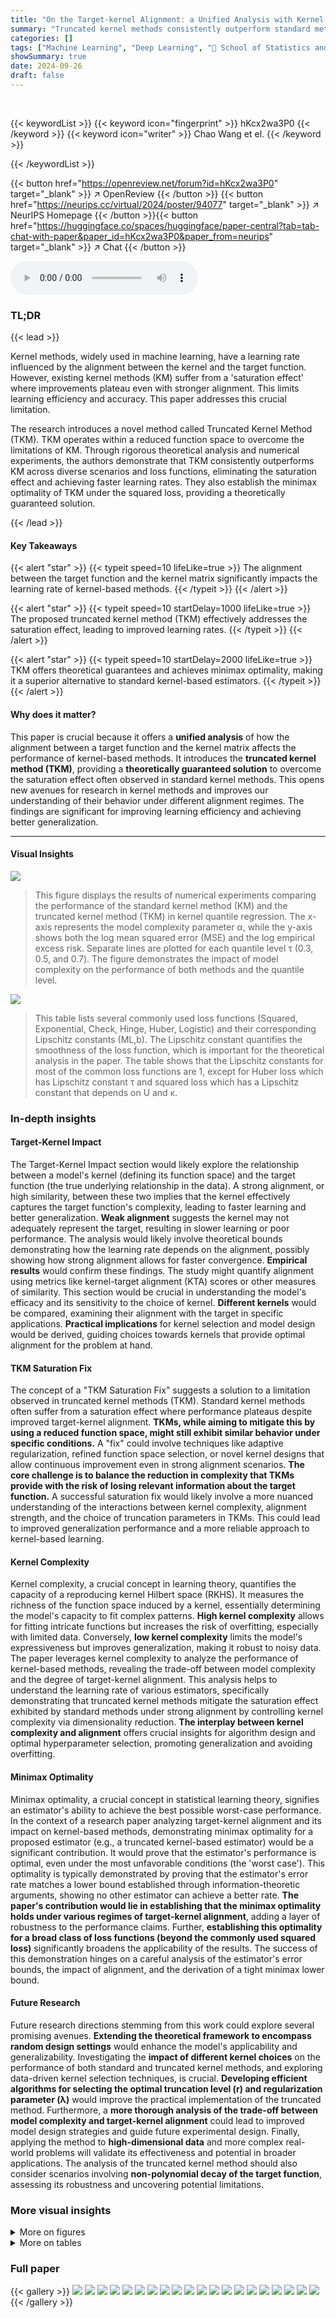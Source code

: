 ```yaml
---
title: "On the Target-kernel Alignment: a Unified Analysis with Kernel Complexity"
summary: "Truncated kernel methods consistently outperform standard methods by eliminating the saturation effect, offering faster learning rates and enhanced theoretical guarantees."
categories: []
tags: ["Machine Learning", "Deep Learning", "🏢 School of Statistics and Management, Shanghai University of Finance and Economics",]
showSummary: true
date: 2024-09-26
draft: false
---
```


<br>

{{< keywordList >}}
{{< keyword icon="fingerprint" >}} hKcx2wa3P0 {{< /keyword >}}
{{< keyword icon="writer" >}} Chao Wang et el. {{< /keyword >}}
 
{{< /keywordList >}}

{{< button href="https://openreview.net/forum?id=hKcx2wa3P0" target="_blank" >}}
↗ OpenReview
{{< /button >}}
{{< button href="https://neurips.cc/virtual/2024/poster/94077" target="_blank" >}}
↗ NeurIPS Homepage
{{< /button >}}{{< button href="https://huggingface.co/spaces/huggingface/paper-central?tab=tab-chat-with-paper&paper_id=hKcx2wa3P0&paper_from=neurips" target="_blank" >}}
↗ Chat
{{< /button >}}



<audio controls>
    <source src="https://ai-paper-reviewer.com/hKcx2wa3P0/podcast.wav" type="audio/wav">
    Your browser does not support the audio element.
</audio>


### TL;DR


{{< lead >}}

Kernel methods, widely used in machine learning, have a learning rate influenced by the alignment between the kernel and the target function. However, existing kernel methods (KM) suffer from a 'saturation effect' where improvements plateau even with stronger alignment. This limits learning efficiency and accuracy. This paper addresses this crucial limitation. 

The research introduces a novel method called Truncated Kernel Method (TKM). TKM operates within a reduced function space to overcome the limitations of KM. Through rigorous theoretical analysis and numerical experiments, the authors demonstrate that TKM consistently outperforms KM across diverse scenarios and loss functions, eliminating the saturation effect and achieving faster learning rates. They also establish the minimax optimality of TKM under the squared loss, providing a theoretically guaranteed solution.

{{< /lead >}}


#### Key Takeaways

{{< alert "star" >}}
{{< typeit speed=10 lifeLike=true >}} The alignment between the target function and the kernel matrix significantly impacts the learning rate of kernel-based methods. {{< /typeit >}}
{{< /alert >}}

{{< alert "star" >}}
{{< typeit speed=10 startDelay=1000 lifeLike=true >}} The proposed truncated kernel method (TKM) effectively addresses the saturation effect, leading to improved learning rates. {{< /typeit >}}
{{< /alert >}}

{{< alert "star" >}}
{{< typeit speed=10 startDelay=2000 lifeLike=true >}} TKM offers theoretical guarantees and achieves minimax optimality, making it a superior alternative to standard kernel-based estimators. {{< /typeit >}}
{{< /alert >}}

#### Why does it matter?
This paper is crucial because it offers a **unified analysis** of how the alignment between a target function and the kernel matrix affects the performance of kernel-based methods.  It introduces the **truncated kernel method (TKM)**, providing a **theoretically guaranteed solution** to overcome the saturation effect often observed in standard kernel methods. This opens new avenues for research in kernel methods and improves our understanding of their behavior under different alignment regimes.  The findings are significant for improving learning efficiency and achieving better generalization.

------
#### Visual Insights



![](https://ai-paper-reviewer.com/hKcx2wa3P0/figures_9_1.jpg)

> This figure displays the results of numerical experiments comparing the performance of the standard kernel method (KM) and the truncated kernel method (TKM) in kernel quantile regression.  The x-axis represents the model complexity parameter α, while the y-axis shows both the log mean squared error (MSE) and the log empirical excess risk.  Separate lines are plotted for each quantile level τ (0.3, 0.5, and 0.7).  The figure demonstrates the impact of model complexity on the performance of both methods and the quantile level.





![](https://ai-paper-reviewer.com/hKcx2wa3P0/tables_3_1.jpg)

> This table lists several commonly used loss functions (Squared, Exponential, Check, Hinge, Huber, Logistic) and their corresponding Lipschitz constants (ML,b).  The Lipschitz constant quantifies the smoothness of the loss function, which is important for the theoretical analysis in the paper. The table shows that the Lipschitz constants for most of the common loss functions are 1, except for Huber loss which has Lipschitz constant τ and squared loss which has a Lipschitz constant that depends on U and κ.





### In-depth insights


#### Target-Kernel Impact
The Target-Kernel Impact section would likely explore the relationship between a model's kernel (defining its function space) and the target function (the true underlying relationship in the data).  A strong alignment, or high similarity, between these two implies that the kernel effectively captures the target function's complexity, leading to faster learning and better generalization.  **Weak alignment** suggests the kernel may not adequately represent the target, resulting in slower learning or poor performance.  The analysis would likely involve theoretical bounds demonstrating how the learning rate depends on the alignment, possibly showing how strong alignment allows for faster convergence. **Empirical results** would confirm these findings. The study might quantify alignment using metrics like kernel-target alignment (KTA) scores or other measures of similarity. This section would be crucial in understanding the model's efficacy and its sensitivity to the choice of kernel.  **Different kernels** would be compared, examining their alignment with the target in specific applications.  **Practical implications** for kernel selection and model design would be derived, guiding choices towards kernels that provide optimal alignment for the problem at hand.

#### TKM Saturation Fix
The concept of a "TKM Saturation Fix" suggests a solution to a limitation observed in truncated kernel methods (TKM).  Standard kernel methods often suffer from a saturation effect where performance plateaus despite improved target-kernel alignment.  **TKMs, while aiming to mitigate this by using a reduced function space, might still exhibit similar behavior under specific conditions.** A "fix" could involve techniques like adaptive regularization, refined function space selection, or novel kernel designs that allow continuous improvement even in strong alignment scenarios. **The core challenge is to balance the reduction in complexity that TKMs provide with the risk of losing relevant information about the target function.** A successful saturation fix would likely involve a more nuanced understanding of the interactions between kernel complexity, alignment strength, and the choice of truncation parameters in TKMs. This could lead to improved generalization performance and a more reliable approach to kernel-based learning.

#### Kernel Complexity
Kernel complexity, a crucial concept in learning theory, quantifies the capacity of a reproducing kernel Hilbert space (RKHS).  It measures the richness of the function space induced by a kernel, essentially determining the model's capacity to fit complex patterns. **High kernel complexity** allows for fitting intricate functions but increases the risk of overfitting, especially with limited data.  Conversely, **low kernel complexity** limits the model's expressiveness but improves generalization, making it robust to noisy data. The paper leverages kernel complexity to analyze the performance of kernel-based methods, revealing the trade-off between model complexity and the degree of target-kernel alignment.  This analysis helps to understand the learning rate of various estimators, specifically demonstrating that truncated kernel methods mitigate the saturation effect exhibited by standard methods under strong alignment by controlling kernel complexity via dimensionality reduction. **The interplay between kernel complexity and alignment** offers crucial insights for algorithm design and optimal hyperparameter selection, promoting generalization and avoiding overfitting.

#### Minimax Optimality
Minimax optimality, a crucial concept in statistical learning theory, signifies an estimator's ability to achieve the best possible worst-case performance.  In the context of a research paper analyzing target-kernel alignment and its impact on kernel-based methods, demonstrating minimax optimality for a proposed estimator (e.g., a truncated kernel-based estimator) would be a significant contribution. It would prove that the estimator's performance is optimal, even under the most unfavorable conditions (the 'worst case'). This optimality is typically demonstrated by proving that the estimator's error rate matches a lower bound established through information-theoretic arguments, showing no other estimator can achieve a better rate. **The paper's contribution would lie in establishing that the minimax optimality holds under various regimes of target-kernel alignment**, adding a layer of robustness to the performance claims.  Further, **establishing this optimality for a broad class of loss functions (beyond the commonly used squared loss)** significantly broadens the applicability of the results.  The success of this demonstration hinges on a careful analysis of the estimator's error bounds, the impact of alignment, and the derivation of a tight minimax lower bound.

#### Future Research
Future research directions stemming from this work could explore several promising avenues.  **Extending the theoretical framework to encompass random design settings** would enhance the model's applicability and generalizability.  Investigating the **impact of different kernel choices** on the performance of both standard and truncated kernel methods, and exploring data-driven kernel selection techniques, is crucial.  **Developing efficient algorithms for selecting the optimal truncation level (r) and regularization parameter (λ)** would improve the practical implementation of the truncated method.  Furthermore, a **more thorough analysis of the trade-off between model complexity and target-kernel alignment** could lead to improved model design strategies and guide future experimental design. Finally, applying the method to **high-dimensional data** and more complex real-world problems will validate its effectiveness and potential in broader applications.  The analysis of the truncated kernel method should also consider scenarios involving **non-polynomial decay of the target function**, assessing its robustness and uncovering potential limitations.


### More visual insights

<details>
<summary>More on figures
</summary>


![](https://ai-paper-reviewer.com/hKcx2wa3P0/figures_40_1.jpg)

> This figure shows the results of a numerical experiment comparing the performance of the standard kernel method (KM) and the truncated kernel method (TKM) for quantile regression.  The experiment varies the sample size (n) while holding other parameters constant.  The results are presented as plots of log MSE (mean squared error) and log empirical excess risk versus sample size. The plots show that as sample size increases, both KM and TKM improve in performance (error decreases), but TKM shows consistently better performance than KM across all sample sizes and quantile levels (τ).


![](https://ai-paper-reviewer.com/hKcx2wa3P0/figures_40_2.jpg)

> The figure shows the averaged logarithmic mean squared error (MSE) and log empirical excess risk for both the standard kernel-based method (KM) and the truncated kernel-based method (TKM) under the check loss function.  The x-axis represents the logarithmic ratio of the truncation level (r) to the sample size (n), denoted as rl. Different lines represent results for different quantile levels (τ = 0.3, 0.5, 0.7).  The shaded area represents the standard deviation across multiple runs. The figure illustrates how the choice of truncation level r impacts the performance of both methods, particularly highlighting the benefits of TKM in achieving lower error for a carefully chosen r.


![](https://ai-paper-reviewer.com/hKcx2wa3P0/figures_41_1.jpg)

> This figure shows the performance of both the standard kernel method (KM) and the truncated kernel method (TKM) under different sample sizes (n).  The logarithmic mean squared error (MSE) and the logarithmic empirical excess risk are plotted for three different quantiles (τ = 0.3, 0.5, 0.7). The results demonstrate that TKM consistently outperforms KM across all quantiles and sample sizes, and the improvement is more pronounced at larger sample sizes. This finding supports the paper's theoretical claims regarding the superior performance of TKM, especially for larger sample sizes.


![](https://ai-paper-reviewer.com/hKcx2wa3P0/figures_41_2.jpg)

> This figure presents the results of a numerical experiment comparing the performance of the standard kernel method (KM) and the truncated kernel method (TKM) in kernel quantile regression. The experiment is performed for three different quantile levels (τ = 0.3, 0.5, 0.7) and varies the logarithmic ratio of the truncation level r to the sample size n (rl = log(r/n)). The results are shown in terms of averaged log MSE and log empirical excess risk, which are both measures of the method's performance. The figure suggests that TKM's performance is comparable to KM's, except when the truncation level r is too small.


![](https://ai-paper-reviewer.com/hKcx2wa3P0/figures_42_1.jpg)

> This figure shows the results of a simulation comparing the performance of two kernel methods, KM and TKM, using the check loss function.  The x-axis represents the sample size (n), and the y-axis shows the log mean squared error (MSE) and log empirical excess risk.  The figure consists of four subplots, each corresponding to a different quantile level (τ = 0.3, 0.5, 0.7).  The results indicate that TKM outperforms KM across all quantile levels and sample sizes, with a greater performance improvement at larger sample sizes. This supports the paper's claim that TKM is more efficient than KM, especially when data is abundant.


![](https://ai-paper-reviewer.com/hKcx2wa3P0/figures_42_2.jpg)

> This figure shows the results of a simulation comparing the performance of two kernel methods, KM and TKM, for different sample sizes (n).  The results are averaged over multiple runs and presented for three different quantile levels (τ). The plots show both the Mean Squared Error (MSE) and the empirical excess risk.  It illustrates the convergence of the methods and the impact of sample size on the accuracy. TKM consistently outperforms KM.


![](https://ai-paper-reviewer.com/hKcx2wa3P0/figures_43_1.jpg)

> The figure shows the results of a numerical experiment comparing the performance of two methods (KM and TKM) for kernel quantile regression. The experiment varied the sample size (n) and measured the mean squared error (MSE) and excess risk using a check loss function. The results show that TKM consistently outperforms KM across different sample sizes, suggesting its superiority in kernel quantile regression.


![](https://ai-paper-reviewer.com/hKcx2wa3P0/figures_43_2.jpg)

> This figure shows the performance of Kernel Support Vector Machine (KSVM) using both standard kernel-based method (KM) and truncated kernel-based method (TKM) with varying model complexities (α). The plots illustrate the trade-off between model complexity and target-kernel alignment.  Specifically, it shows that at lower levels of α (higher model complexity), both methods perform similarly. However, as α increases (lower model complexity), TKM significantly outperforms KM in both classification error rate and excess risk, demonstrating its ability to handle strong target-kernel alignment.


![](https://ai-paper-reviewer.com/hKcx2wa3P0/figures_44_1.jpg)

> This figure shows the results of a kernel quantile regression experiment.  It compares the performance of the standard kernel method (KM) and the truncated kernel method (TKM) across various truncation levels (r) relative to the sample size (n). The results are presented for three different quantile levels (τ = 0.3, 0.5, 0.7) using two metrics: log Mean Squared Error (MSE) and log empirical excess risk.  The x-axis represents the log ratio of the truncation level to the sample size.  The plots illustrate how the choice of truncation level impacts the performance of both methods.


</details>




<details>
<summary>More on tables
</summary>


![](https://ai-paper-reviewer.com/hKcx2wa3P0/tables_13_1.jpg)
> This table presents the results of applying both the standard kernel method (KM) and the truncated kernel method (TKM) to a real-world dataset using the check loss function with three different quantile levels (τ = 0.3, 0.5, 0.7).  The mean squared error (MSE) is reported for each method and quantile level, along with the standard deviation.  The purpose is to demonstrate the effectiveness of the truncated kernel method.

![](https://ai-paper-reviewer.com/hKcx2wa3P0/tables_45_1.jpg)
> This table presents the averaged Mean Squared Error (MSE) for different sample sizes (n) when using the check loss function with a quantile level (τ) of 0.3.  It compares the performance of the standard kernel-based method (KM) and the truncated kernel-based method (TKM).  The results show the MSE for KM and TKM, with standard deviations, across four different sample sizes. The lower MSE values indicate better performance.

![](https://ai-paper-reviewer.com/hKcx2wa3P0/tables_45_2.jpg)
> This table shows the averaged Mean Squared Error (MSE) for the standard Kernel Method (KM) and the Truncated Kernel Method (TKM) across three different quantile levels (τ = 0.3, 0.5, 0.7). The results are based on a real-world dataset, indicating the performance of both methods for quantile regression.

![](https://ai-paper-reviewer.com/hKcx2wa3P0/tables_45_3.jpg)
> This table presents the results of a numerical experiment comparing the performance of KM and TKM methods for different sample sizes (n). The experiment uses the check loss function with τ = 0.5.  The table shows the averaged Mean Squared Error (MSE) for both methods across various sample sizes. The MSE is a measure of the average squared difference between predicted and actual values, with lower values indicating better performance. 

![](https://ai-paper-reviewer.com/hKcx2wa3P0/tables_45_4.jpg)
> This table presents the averaged empirical excess risk for different sample sizes (n = 100, 200, 300, 400) for both the standard kernel-based method (KM) and the truncated kernel-based method (TKM). The empirical excess risk is calculated for τ = 0.5 which represents the 50th quantile.

![](https://ai-paper-reviewer.com/hKcx2wa3P0/tables_45_5.jpg)
> This table shows the averaged Mean Squared Error (MSE) for different sample sizes (n = 100, 200, 300, 400) when using the standard Kernel-based Method (KM) and the Truncated Kernel-based Method (TKM) for quantile regression with the quantile level τ set to 0.7.  The results are presented as mean ± standard deviation.

![](https://ai-paper-reviewer.com/hKcx2wa3P0/tables_45_6.jpg)
> This table presents the averaged empirical excess risk for different sample sizes (n = 100, 200, 300, 400)  using both the standard Kernel Method (KM) and the Truncated Kernel Method (TKM). The results are shown for a quantile level (τ) of 0.7.  The values represent the average empirical excess risk and the standard deviation.

</details>




### Full paper

{{< gallery >}}
<img src="https://ai-paper-reviewer.com/hKcx2wa3P0/1.png" class="grid-w50 md:grid-w33 xl:grid-w25" />
<img src="https://ai-paper-reviewer.com/hKcx2wa3P0/2.png" class="grid-w50 md:grid-w33 xl:grid-w25" />
<img src="https://ai-paper-reviewer.com/hKcx2wa3P0/3.png" class="grid-w50 md:grid-w33 xl:grid-w25" />
<img src="https://ai-paper-reviewer.com/hKcx2wa3P0/4.png" class="grid-w50 md:grid-w33 xl:grid-w25" />
<img src="https://ai-paper-reviewer.com/hKcx2wa3P0/5.png" class="grid-w50 md:grid-w33 xl:grid-w25" />
<img src="https://ai-paper-reviewer.com/hKcx2wa3P0/6.png" class="grid-w50 md:grid-w33 xl:grid-w25" />
<img src="https://ai-paper-reviewer.com/hKcx2wa3P0/7.png" class="grid-w50 md:grid-w33 xl:grid-w25" />
<img src="https://ai-paper-reviewer.com/hKcx2wa3P0/8.png" class="grid-w50 md:grid-w33 xl:grid-w25" />
<img src="https://ai-paper-reviewer.com/hKcx2wa3P0/9.png" class="grid-w50 md:grid-w33 xl:grid-w25" />
<img src="https://ai-paper-reviewer.com/hKcx2wa3P0/10.png" class="grid-w50 md:grid-w33 xl:grid-w25" />
<img src="https://ai-paper-reviewer.com/hKcx2wa3P0/11.png" class="grid-w50 md:grid-w33 xl:grid-w25" />
<img src="https://ai-paper-reviewer.com/hKcx2wa3P0/12.png" class="grid-w50 md:grid-w33 xl:grid-w25" />
<img src="https://ai-paper-reviewer.com/hKcx2wa3P0/13.png" class="grid-w50 md:grid-w33 xl:grid-w25" />
<img src="https://ai-paper-reviewer.com/hKcx2wa3P0/14.png" class="grid-w50 md:grid-w33 xl:grid-w25" />
<img src="https://ai-paper-reviewer.com/hKcx2wa3P0/15.png" class="grid-w50 md:grid-w33 xl:grid-w25" />
<img src="https://ai-paper-reviewer.com/hKcx2wa3P0/16.png" class="grid-w50 md:grid-w33 xl:grid-w25" />
<img src="https://ai-paper-reviewer.com/hKcx2wa3P0/17.png" class="grid-w50 md:grid-w33 xl:grid-w25" />
<img src="https://ai-paper-reviewer.com/hKcx2wa3P0/18.png" class="grid-w50 md:grid-w33 xl:grid-w25" />
<img src="https://ai-paper-reviewer.com/hKcx2wa3P0/19.png" class="grid-w50 md:grid-w33 xl:grid-w25" />
<img src="https://ai-paper-reviewer.com/hKcx2wa3P0/20.png" class="grid-w50 md:grid-w33 xl:grid-w25" />
{{< /gallery >}}